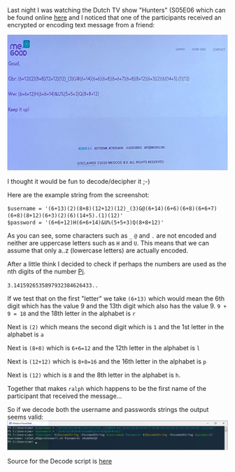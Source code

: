 Last night I was watching the Dutch TV show "Hunters" (S05E06 which can be found online [here](https://www.avrotros.nl/hunted/gemist/detail/item/hunted-s5-afl-6-30-11-2020/) and I noticed that one of the participants received an encrypted or encoding text message from a friend:

![screenshot from Hunted TV Show showing the encrypted text](/PiEncoded2.png?raw=true "Screenshot")

I thought it would be fun to decode/decipher it ;-)

Here are the example string from the screenshot:

```
$username = '(6+13)(2)(8+8)(12+12)(12)_(3)G@(6+14)(6+6)(6+8)(6+6+7)(6+8)(8+12)(6+3)(2)(6)(14+5).(1)(12)'
$password = '(6+6+12)H(6+6+14)&U%(5+5+3)Q(8+8+12)'
```

As you can see, some characters such as `_` `@` and `.` are not encoded and neither are uppercase letters such as `H` and `U`.
This means that we can assume that only a..z (lowercase letters) are actually encoded.

After a little think I decided to check if perhaps the numbers are used as the nth digits of the number [Pi](https://en.wikipedia.org/wiki/Pi).

`3.1415926535897932384626433..`

If we test that on the first "letter" we take `(6+13)` which would mean the 6th digit which has the value 9 and the 13th digit which also has the value 9.
`9 + 9 = 18` and the 18th letter in the alphabet is `r`

Next is `(2)` which means the second digit which is `1` and the 1st letter in the alphabet is `a`

Next is `(8+8)` which is `6+6=12` and the 12th letter in the alphabet is `l`

Next is `(12+12)` which is `8+8=16` and the 16th letter in the alphabet is `p`

Next is `(12)` which is `8` and the 8th letter in the alphabet is `h`.

Together that makes `ralph` which happens to be the first name of the participant that received the message...

So if we decode both the username and passwords strings the output seems valid:
![PowerShell console window showing the decoded strings](/screenshot.png?raw=true "Decoded Strings Screenshot")

Source for the Decode script is [here](/DecodeString.ps1)
